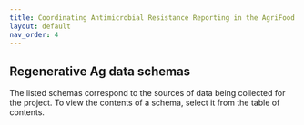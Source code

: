 ```yaml
---
title: Coordinating Antimicrobial Resistance Reporting in the AgriFood Canada Database
layout: default
nav_order: 4
---
```


## Regenerative Ag data schemas

The listed schemas correspond to the sources of data being collected for the project.  To view the contents of a schema, select it from the table of contents.
